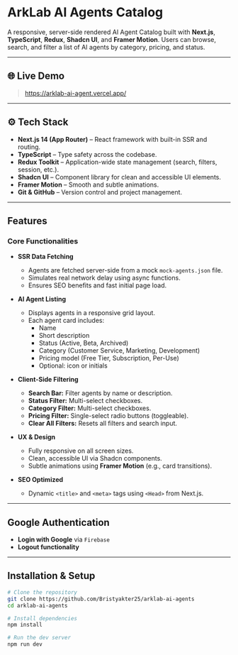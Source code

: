 # ArkLab AI Agents Catalog

A responsive, server-side rendered AI Agent Catalog built with **Next.js**, **TypeScript**, **Redux**, **Shadcn UI**, and **Framer Motion**. Users can browse, search, and filter a list of AI agents by category, pricing, and status.

---

## 🌐 Live Demo

> https://arklab-ai-agent.vercel.app/

---

## ⚙️ Tech Stack

- **Next.js 14 (App Router)** – React framework with built-in SSR and routing.
- **TypeScript** – Type safety across the codebase.
- **Redux Toolkit** – Application-wide state management (search, filters, session, etc.).
- **Shadcn UI** – Component library for clean and accessible UI elements.
- **Framer Motion** – Smooth and subtle animations.
- **Git & GitHub** – Version control and project management.

---

##  Features

###  Core Functionalities

- **SSR Data Fetching**
  - Agents are fetched server-side from a mock `mock-agents.json` file.
  - Simulates real network delay using async functions.
  - Ensures SEO benefits and fast initial page load.

- **AI Agent Listing**
  - Displays agents in a responsive grid layout.
  - Each agent card includes:
    - Name
    - Short description
    - Status (Active, Beta, Archived)
    - Category (Customer Service, Marketing, Development)
    - Pricing model (Free Tier, Subscription, Per-Use)
    - Optional: icon or initials

- **Client-Side Filtering**
  - **Search Bar:** Filter agents by name or description.
  - **Status Filter:** Multi-select checkboxes.
  - **Category Filter:** Multi-select checkboxes.
  - **Pricing Filter:** Single-select radio buttons (toggleable).
  - **Clear All Filters:** Resets all filters and search input.

- **UX & Design**
  - Fully responsive on all screen sizes.
  - Clean, accessible UI via Shadcn components.
  - Subtle animations using **Framer Motion** (e.g., card transitions).

- **SEO Optimized**
  - Dynamic `<title>` and `<meta>` tags using `<Head>` from Next.js.

---

## Google Authentication

- **Login with Google** via `Firebase` 
- **Logout functionality**

---

## Installation & Setup

```bash
# Clone the repository
git clone https://github.com/Bristyakter25/arklab-ai-agents
cd arklab-ai-agents

# Install dependencies
npm install

# Run the dev server
npm run dev
